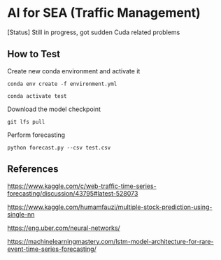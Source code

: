 # AI for SEA (Traffic Management)

[Status] Still in progress, got sudden Cuda related problems

## How to Test
Create new conda environment and activate it

`conda env create -f environment.yml`

`conda activate test`

Download the model checkpoint

`git lfs pull`

Perform forecasting

`python forecast.py --csv test.csv`

## References
https://www.kaggle.com/c/web-traffic-time-series-forecasting/discussion/43795#latest-528073

https://www.kaggle.com/humamfauzi/multiple-stock-prediction-using-single-nn

https://eng.uber.com/neural-networks/

https://machinelearningmastery.com/lstm-model-architecture-for-rare-event-time-series-forecasting/